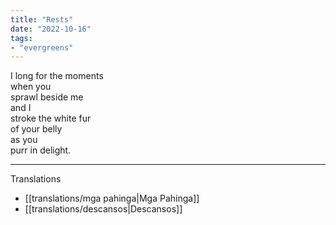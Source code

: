 ```yaml
---
title: "Rests"
date: "2022-10-16"
tags:
- "evergreens"
---
```


I long for the moments  
when you  
sprawl beside me  
and I  
stroke the white fur  
of your belly  
as you  
purr in delight.  

---
Translations
- [[translations/mga pahinga|Mga Pahinga]]
- [[translations/descansos|Descansos]]